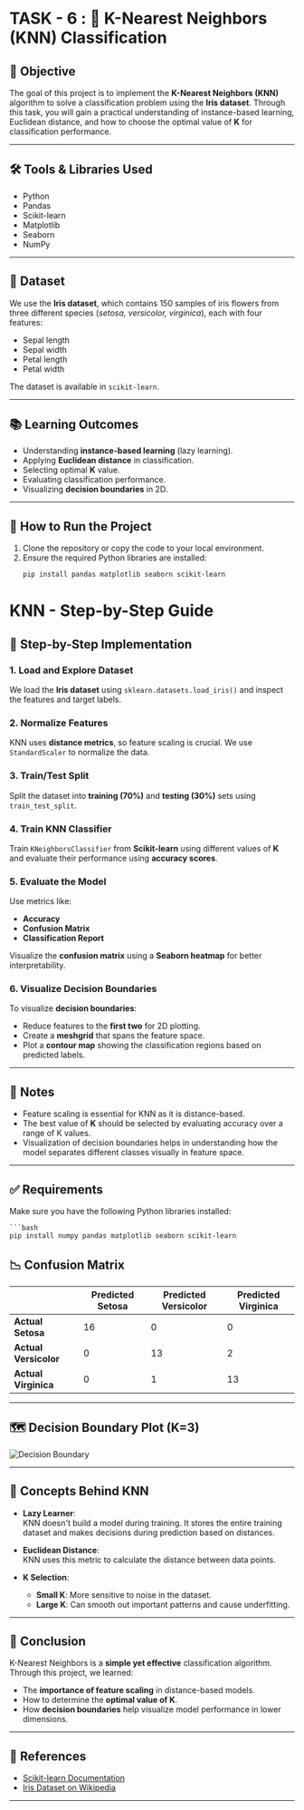 # TASK - 6 : 🧠 K-Nearest Neighbors (KNN) Classification

## 📌 Objective
The goal of this project is to implement the **K-Nearest Neighbors (KNN)** algorithm to solve a classification problem using the **Iris dataset**. Through this task, you will gain a practical understanding of instance-based learning, Euclidean distance, and how to choose the optimal value of **K** for classification performance.

---

## 🛠️ Tools & Libraries Used

- Python
- Pandas
- Scikit-learn
- Matplotlib
- Seaborn
- NumPy

---

## 📂 Dataset

We use the **Iris dataset**, which contains 150 samples of iris flowers from three different species (*setosa, versicolor, virginica*), each with four features:

- Sepal length
- Sepal width
- Petal length
- Petal width

The dataset is available in `scikit-learn`.

---

## 📚 Learning Outcomes

- Understanding **instance-based learning** (lazy learning).
- Applying **Euclidean distance** in classification.
- Selecting optimal **K** value.
- Evaluating classification performance.
- Visualizing **decision boundaries** in 2D.

---

## 🚀 How to Run the Project

1. Clone the repository or copy the code to your local environment.
2. Ensure the required Python libraries are installed:
   ```bash
   pip install pandas matplotlib seaborn scikit-learn

# KNN - Step-by-Step Guide

## 🧪 Step-by-Step Implementation

### 1. Load and Explore Dataset
We load the **Iris dataset** using `sklearn.datasets.load_iris()` and inspect the features and target labels.

### 2. Normalize Features
KNN uses **distance metrics**, so feature scaling is crucial. We use `StandardScaler` to normalize the data.

### 3. Train/Test Split
Split the dataset into **training (70%)** and **testing (30%)** sets using `train_test_split`.

### 4. Train KNN Classifier
Train `KNeighborsClassifier` from **Scikit-learn** using different values of **K** and evaluate their performance using **accuracy scores**.

### 5. Evaluate the Model
Use metrics like:

- **Accuracy**
- **Confusion Matrix**
- **Classification Report**

Visualize the **confusion matrix** using a **Seaborn heatmap** for better interpretability.

### 6. Visualize Decision Boundaries
To visualize **decision boundaries**:

- Reduce features to the **first two** for 2D plotting.
- Create a **meshgrid** that spans the feature space.
- Plot a **contour map** showing the classification regions based on predicted labels.

---

## 📌 Notes

- Feature scaling is essential for KNN as it is distance-based.
- The best value of **K** should be selected by evaluating accuracy over a range of K values.
- Visualization of decision boundaries helps in understanding how the model separates different classes visually in feature space.

---

## ✅ Requirements

Make sure you have the following Python libraries installed:

    ```bash
    pip install numpy pandas matplotlib seaborn scikit-learn

## 📉 Confusion Matrix

|                      | Predicted Setosa | Predicted Versicolor | Predicted Virginica |
|----------------------|------------------|-----------------------|---------------------|
| **Actual Setosa**    | 16               | 0                     | 0                   |
| **Actual Versicolor**| 0                | 13                    | 2                   |
| **Actual Virginica** | 0                | 1                     | 13                  |

---

## 🗺️ Decision Boundary Plot (K=3)

![Decision Boundary](<!-- Add screenshot path if available -->)

---

## 🧠 Concepts Behind KNN

- **Lazy Learner**:  
  KNN doesn't build a model during training. It stores the entire training dataset and makes decisions during prediction based on distances.

- **Euclidean Distance**:  
  KNN uses this metric to calculate the distance between data points.

- **K Selection**:
  - **Small K**: More sensitive to noise in the dataset.
  - **Large K**: Can smooth out important patterns and cause underfitting.

---

## 📌 Conclusion

K-Nearest Neighbors is a **simple yet effective** classification algorithm. Through this project, we learned:

- The **importance of feature scaling** in distance-based models.
- How to determine the **optimal value of K**.
- How **decision boundaries** help visualize model performance in lower dimensions.

---

## 📎 References

- [Scikit-learn Documentation](https://scikit-learn.org/stable/modules/generated/sklearn.neighbors.KNeighborsClassifier.html)
- [Iris Dataset on Wikipedia](https://en.wikipedia.org/wiki/Iris_flower_data_set)

---

